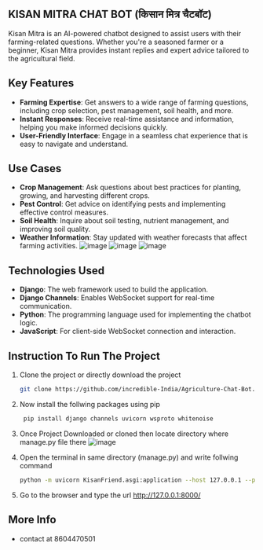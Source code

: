## KISAN MITRA CHAT BOT (किसान मित्र चैटबॉट)

Kisan Mitra is an AI-powered chatbot designed to assist users with their farming-related questions. Whether you're a seasoned farmer or a beginner, Kisan Mitra provides instant replies and expert advice tailored to the agricultural field.

## Key Features

- **Farming Expertise**: Get answers to a wide range of farming questions, including crop selection, pest management, soil health, and more.
- **Instant Responses**: Receive real-time assistance and information, helping you make informed decisions quickly.
- **User-Friendly Interface**: Engage in a seamless chat experience that is easy to navigate and understand.

## Use Cases

- **Crop Management**: Ask questions about best practices for planting, growing, and harvesting different crops.
- **Pest Control**: Get advice on identifying pests and implementing effective control measures.
- **Soil Health**: Inquire about soil testing, nutrient management, and improving soil quality.
- **Weather Information**: Stay updated with weather forecasts that affect farming activities.
![image](https://github.com/user-attachments/assets/70a0b714-229e-4a5a-a2d6-8e3ce2ed78e1)
![image](https://github.com/user-attachments/assets/bd625748-31cc-4507-90f5-dba583c601eb)
![image](https://github.com/user-attachments/assets/c1f419a2-a52d-46da-a45e-a77e70abe346)

## Technologies Used

- **Django**: The web framework used to build the application.
- **Django Channels**: Enables WebSocket support for real-time communication.
- **Python**: The programming language used for implementing the chatbot logic.
- **JavaScript**: For client-side WebSocket connection and interaction.

## Instruction To Run The Project

1. Clone the project or directly download the project
   ```bash
   git clone https://github.com/incredible-India/Agriculture-Chat-Bot.git

2. Now install the follwing packages using pip
   ```bash
    pip install django channels uvicorn wsproto whitenoise
3. Once Project Downloaded or cloned then locate directory where manage.py file there
   ![image](https://github.com/user-attachments/assets/cbb6f12e-225b-4b91-a7ed-7339363003e4)

4. Open the terminal in same directory (manage.py) and write follwing command
   ```bash
   python -m uvicorn KisanFriend.asgi:application --host 127.0.0.1 --port 8000
5. Go to the browser and type the url http://127.0.0.1:8000/

## More Info 
- contact at 8604470501
   

